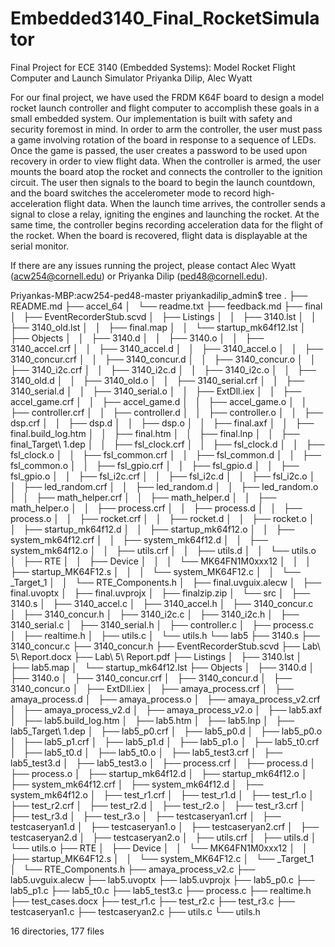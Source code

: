# Embedded3140_Final_RocketSimulator
Final Project for ECE 3140 (Embedded Systems): Model Rocket Flight Computer and Launch Simulator
Priyanka Dilip, Alec Wyatt

For our final project, we have used the FRDM K64F board to design a model rocket launch controller and flight computer to accomplish these goals in a small embedded system. Our implementation is built with safety and security foremost in mind. In order to arm the controller, the user must pass a game involving rotation of the board in response to a sequence of LEDs. Once the game is passed, the user creates a password to be used upon recovery in order to view flight data. When the controller is armed, the user mounts the board atop the rocket and connects the controller to the ignition circuit. The user then signals to the board to begin the launch countdown, and the board switches the accelerometer mode to record high-acceleration flight data. When the launch time arrives, the controller sends a signal to close a relay, igniting the engines and launching the rocket. At the same time, the controller begins recording acceleration data for the flight of the rocket. When the board is recovered, flight data is displayable at the serial monitor.

If there are any issues running the project, please contact Alec Wyatt (acw254@cornell.edu) or Priyanka Dilip (ped48@cornell.edu).

Priyankas-MBP:acw254-ped48-master priyankadilip_admin$ tree
.
├── README.md
├── accel_64
│   └── readme.txt
├── feedback.md
├── final
│   ├── EventRecorderStub.scvd
│   ├── Listings
│   │   ├── 3140.lst
│   │   ├── 3140_old.lst
│   │   ├── final.map
│   │   └── startup_mk64f12.lst
│   ├── Objects
│   │   ├── 3140.d
│   │   ├── 3140.o
│   │   ├── 3140_accel.crf
│   │   ├── 3140_accel.d
│   │   ├── 3140_accel.o
│   │   ├── 3140_concur.crf
│   │   ├── 3140_concur.d
│   │   ├── 3140_concur.o
│   │   ├── 3140_i2c.crf
│   │   ├── 3140_i2c.d
│   │   ├── 3140_i2c.o
│   │   ├── 3140_old.d
│   │   ├── 3140_old.o
│   │   ├── 3140_serial.crf
│   │   ├── 3140_serial.d
│   │   ├── 3140_serial.o
│   │   ├── ExtDll.iex
│   │   ├── accel_game.crf
│   │   ├── accel_game.d
│   │   ├── accel_game.o
│   │   ├── controller.crf
│   │   ├── controller.d
│   │   ├── controller.o
│   │   ├── dsp.crf
│   │   ├── dsp.d
│   │   ├── dsp.o
│   │   ├── final.axf
│   │   ├── final.build_log.htm
│   │   ├── final.htm
│   │   ├── final.lnp
│   │   ├── final_Target\ 1.dep
│   │   ├── fsl_clock.crf
│   │   ├── fsl_clock.d
│   │   ├── fsl_clock.o
│   │   ├── fsl_common.crf
│   │   ├── fsl_common.d
│   │   ├── fsl_common.o
│   │   ├── fsl_gpio.crf
│   │   ├── fsl_gpio.d
│   │   ├── fsl_gpio.o
│   │   ├── fsl_i2c.crf
│   │   ├── fsl_i2c.d
│   │   ├── fsl_i2c.o
│   │   ├── led_random.crf
│   │   ├── led_random.d
│   │   ├── led_random.o
│   │   ├── math_helper.crf
│   │   ├── math_helper.d
│   │   ├── math_helper.o
│   │   ├── process.crf
│   │   ├── process.d
│   │   ├── process.o
│   │   ├── rocket.crf
│   │   ├── rocket.d
│   │   ├── rocket.o
│   │   ├── startup_mk64f12.d
│   │   ├── startup_mk64f12.o
│   │   ├── system_mk64f12.crf
│   │   ├── system_mk64f12.d
│   │   ├── system_mk64f12.o
│   │   ├── utils.crf
│   │   ├── utils.d
│   │   └── utils.o
│   ├── RTE
│   │   ├── Device
│   │   │   └── MK64FN1M0xxx12
│   │   │       ├── startup_MK64F12.s
│   │   │       └── system_MK64F12.c
│   │   └── _Target_1
│   │       └── RTE_Components.h
│   ├── final.uvguix.alecw
│   ├── final.uvoptx
│   ├── final.uvprojx
│   ├── finalzip.zip
│   └── src
│       ├── 3140.s
│       ├── 3140_accel.c
│       ├── 3140_accel.h
│       ├── 3140_concur.c
│       ├── 3140_concur.h
│       ├── 3140_i2c.c
│       ├── 3140_i2c.h
│       ├── 3140_serial.c
│       ├── 3140_serial.h
│       ├── controller.c
│       ├── process.c
│       ├── realtime.h
│       ├── utils.c
│       └── utils.h
└── lab5
    ├── 3140.s
    ├── 3140_concur.c
    ├── 3140_concur.h
    ├── EventRecorderStub.scvd
    ├── Lab\ 5\ Report.docx
    ├── Lab\ 5\ Report.pdf
    ├── Listings
    │   ├── 3140.lst
    │   ├── lab5.map
    │   └── startup_mk64f12.lst
    ├── Objects
    │   ├── 3140.d
    │   ├── 3140.o
    │   ├── 3140_concur.crf
    │   ├── 3140_concur.d
    │   ├── 3140_concur.o
    │   ├── ExtDll.iex
    │   ├── amaya_process.crf
    │   ├── amaya_process.d
    │   ├── amaya_process.o
    │   ├── amaya_process_v2.crf
    │   ├── amaya_process_v2.d
    │   ├── amaya_process_v2.o
    │   ├── lab5.axf
    │   ├── lab5.build_log.htm
    │   ├── lab5.htm
    │   ├── lab5.lnp
    │   ├── lab5_Target\ 1.dep
    │   ├── lab5_p0.crf
    │   ├── lab5_p0.d
    │   ├── lab5_p0.o
    │   ├── lab5_p1.crf
    │   ├── lab5_p1.d
    │   ├── lab5_p1.o
    │   ├── lab5_t0.crf
    │   ├── lab5_t0.d
    │   ├── lab5_t0.o
    │   ├── lab5_test3.crf
    │   ├── lab5_test3.d
    │   ├── lab5_test3.o
    │   ├── process.crf
    │   ├── process.d
    │   ├── process.o
    │   ├── startup_mk64f12.d
    │   ├── startup_mk64f12.o
    │   ├── system_mk64f12.crf
    │   ├── system_mk64f12.d
    │   ├── system_mk64f12.o
    │   ├── test_r1.crf
    │   ├── test_r1.d
    │   ├── test_r1.o
    │   ├── test_r2.crf
    │   ├── test_r2.d
    │   ├── test_r2.o
    │   ├── test_r3.crf
    │   ├── test_r3.d
    │   ├── test_r3.o
    │   ├── testcaseryan1.crf
    │   ├── testcaseryan1.d
    │   ├── testcaseryan1.o
    │   ├── testcaseryan2.crf
    │   ├── testcaseryan2.d
    │   ├── testcaseryan2.o
    │   ├── utils.crf
    │   ├── utils.d
    │   └── utils.o
    ├── RTE
    │   ├── Device
    │   │   └── MK64FN1M0xxx12
    │   │       ├── startup_MK64F12.s
    │   │       └── system_MK64F12.c
    │   └── _Target_1
    │       └── RTE_Components.h
    ├── amaya_process_v2.c
    ├── lab5.uvguix.alecw
    ├── lab5.uvoptx
    ├── lab5.uvprojx
    ├── lab5_p0.c
    ├── lab5_p1.c
    ├── lab5_t0.c
    ├── lab5_test3.c
    ├── process.c
    ├── realtime.h
    ├── test_cases.docx
    ├── test_r1.c
    ├── test_r2.c
    ├── test_r3.c
    ├── testcaseryan1.c
    ├── testcaseryan2.c
    ├── utils.c
    └── utils.h

16 directories, 177 files
